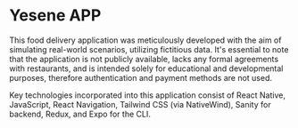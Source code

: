 # Yesene APP

This food delivery application was meticulously developed with the aim of simulating real-world scenarios, utilizing fictitious data. It's essential to note that the application is not publicly available, lacks any formal agreements with restaurants, and is intended solely for educational and developmental purposes, therefore authentication and payment methods are not used.

Key technologies incorporated into this application consist of React Native, JavaScript, React Navigation, Tailwind CSS (via NativeWind), Sanity for backend, Redux, and Expo for the CLI.

